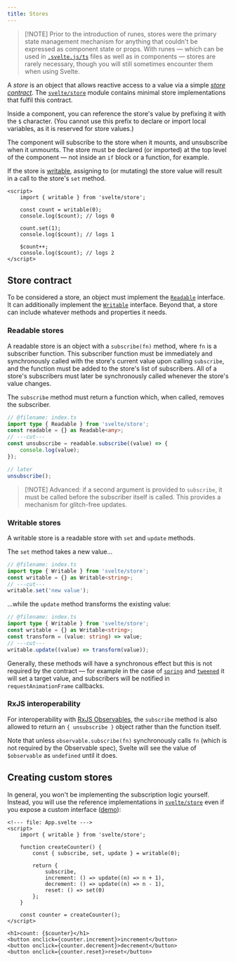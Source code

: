```yaml
---
title: Stores
---
```


<!-- - how to use
- how to write
- TODO should the details for the store methods belong to the reference section? -->

> [!NOTE] Prior to the introduction of runes, stores were the primary state management mechanism for anything that couldn't be expressed as component state or props. With runes — which can be used in [`.svelte.js/ts`](svelte-js-files) files as well as in components — stores are rarely necessary, though you will still sometimes encounter them when using Svelte.

A _store_ is an object that allows reactive access to a value via a simple [_store contract_](#Store-contract). The [`svelte/store`](../svelte-store) module contains minimal store implementations that fulfil this contract.

Inside a component, you can reference the store's value by prefixing it with the `$` character. (You cannot use this prefix to declare or import local variables, as it is reserved for store values.)

The component will subscribe to the store when it mounts, and unsubscribe when it unmounts. The store must be declared (or imported) at the top level of the component — not inside an `if` block or a function, for example.

If the store is [writable](#Store-contract-Writable-stores), assigning to (or mutating) the store value will result in a call to the store's `set` method.

```svelte
<script>
	import { writable } from 'svelte/store';

	const count = writable(0);
	console.log($count); // logs 0

	count.set(1);
	console.log($count); // logs 1

	$count++;
	console.log($count); // logs 2
</script>
```

## Store contract

To be considered a store, an object must implement the [`Readable`](svelte-store#Readable) interface. It can additionally implement the [`Writable`](svelte-store#Writable) interface. Beyond that, a store can include whatever methods and properties it needs.

### Readable stores

A readable store is an object with a `subscribe(fn)` method, where `fn` is a subscriber function. This subscriber function must be immediately and synchronously called with the store's current value upon calling `subscribe`, and the function must be added to the store's list of subscribers. All of a store's subscribers must later be synchronously called whenever the store's value changes.

The `subscribe` method must return a function which, when called, removes the subscriber.

```ts
// @filename: index.ts
import type { Readable } from 'svelte/store';
const readable = {} as Readable<any>;
// ---cut---
const unsubscribe = readable.subscribe((value) => {
	console.log(value);
});

// later
unsubscribe();
```

> [!NOTE] Advanced: if a second argument is provided to `subscribe`, it must be called before the subscriber itself is called. This provides a mechanism for glitch-free updates.

### Writable stores

A writable store is a readable store with `set` and `update` methods.

The `set` method takes a new value...

```ts
// @filename: index.ts
import type { Writable } from 'svelte/store';
const writable = {} as Writable<string>;
// ---cut---
writable.set('new value');
```

...while the `update` method transforms the existing value:

```ts
// @filename: index.ts
import type { Writable } from 'svelte/store';
const writable = {} as Writable<string>;
const transform = (value: string) => value;
// ---cut---
writable.update((value) => transform(value));
```

Generally, these methods will have a synchronous effect but this is not required by the contract — for example in the case of [`spring`](svelte-motion#spring) and [`tweened`](svelte-motion#tweened) it will set a target value, and subscribers will be notified in `requestAnimationFrame` callbacks.

### RxJS interoperability

For interoperability with [RxJS Observables](https://rxjs.dev/guide/observable), the `subscribe` method is also allowed to return an `{ unsubscribe }` object rather than the function itself.

Note that unless `observable.subscribe(fn)` synchronously calls `fn` (which is not required by the Observable spec), Svelte will see the value of `$observable` as `undefined` until it does.

## Creating custom stores

In general, you won't be implementing the subscription logic yourself. Instead, you will use the reference implementations in [`svelte/store`](svelte/store) even if you expose a custom interface ([demo](/playground/hello-world#H4sIAAAAAAAAE42Q0U7DMAxFf8WKkNaKsm6vpa2EeOEfCA9t6mkRrVMlLgNV-XeUdssQQsBTHPvcm1zPgpoBRSGesO8NnIztO0iw04xdKjJx0D06UTzPgj_GwIWGyC6qh3HcujfsOfTaxuFPfWWIkdiJQpROWT1yLUmyHkZjGWY4Wc1N2yN4OFgzwGZV5o6Nxc29pEAfJlKsDYGy2DA-mokYbZLCHKaSlSEXzNzUhjdazMAhZzCNXcPBuorvJLv0bCrZIk-WLiaSr_JLR5OyOCBxAUkKVX12TBJabgS3sE8j3eEf9N1X2qLDSDrkZJeuIx8-yH795RpNrYmh-r6Be0llft0rlcd9vcAFzDdnlS_z476WVLYTsyEwpHqtXqv5PN_GlL6OZZmv9G-6mNfXsfyPbknu6-WIvMgE4zuLgu2E_sV_AkFYhfmdAgAA)):

```svelte
<!--- file: App.svelte --->
<script>
	import { writable } from 'svelte/store';

	function createCounter() {
		const { subscribe, set, update } = writable(0);

		return {
			subscribe,
			increment: () => update((n) => n + 1),
			decrement: () => update((n) => n - 1),
			reset: () => set(0)
		};
	}

	const counter = createCounter();
</script>

<h1>count: {$counter}</h1>
<button onclick={counter.increment}>increment</button>
<button onclick={counter.decrement}>decrement</button>
<button onclick={counter.reset}>reset</button>
```
